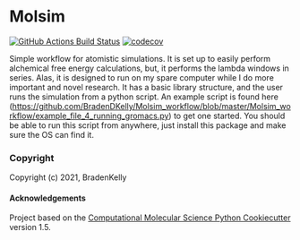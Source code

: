 Molsim
==============================
[//]: # (Badges)
[![GitHub Actions Build Status](https://github.com/REPLACE_WITH_OWNER_ACCOUNT/Molsim_workflow/workflows/CI/badge.svg)](https://github.com/REPLACE_WITH_OWNER_ACCOUNT/Molsim_workflow/actions?query=workflow%3ACI)
[![codecov](https://codecov.io/gh/REPLACE_WITH_OWNER_ACCOUNT/Molsim/branch/master/graph/badge.svg)](https://codecov.io/gh/REPLACE_WITH_OWNER_ACCOUNT/Molsim/branch/master)


Simple workflow for atomistic simulations. It is set up to easily perform alchemical free energy calculations, but, it performs the lambda windows in series. Alas, it is designed to run on my spare computer while I do more important and novel research. It has a basic library structure, and the user runs the simulation from a python script. An example script is found here (https://github.com/BradenDKelly/Molsim_workflow/blob/master/Molsim_workflow/example_file_4_running_gromacs.py) to get one started. You should be able to run this script from anywhere, just install this package and make sure the OS can find it.

### Copyright

Copyright (c) 2021, BradenKelly


#### Acknowledgements
 
Project based on the 
[Computational Molecular Science Python Cookiecutter](https://github.com/molssi/cookiecutter-cms) version 1.5.
